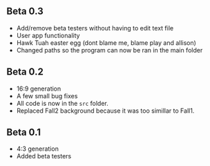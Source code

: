 ## Beta 0.3

- Add/remove beta testers without having to edit text file
- User app functionality
- Hawk Tuah easter egg (dont blame me, blame play and allison)
- Changed paths so the program can now be ran in the main folder

## Beta 0.2

- 16:9 generation
- A few small bug fixes
- All code is now in the `src` folder.
- Replaced Fall2 background because it was too simillar to Fall1.

## Beta 0.1

- 4:3 generation
- Added beta testers